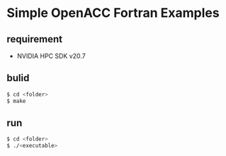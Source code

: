 # Simple OpenACC Fortran Examples #

## requirement ##
* NVIDIA HPC SDK v20.7

## bulid ##
```sh
$ cd <folder>
$ make
```

## run ##
```sh
$ cd <folder>
$ ./<executable>
```
